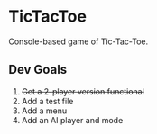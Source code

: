 # TicTacToe

Console-based game of Tic-Tac-Toe. 

## Dev Goals

1. ~~Get a 2-player version functional~~
2. Add a test file
3. Add a menu
4. Add an AI player and mode
